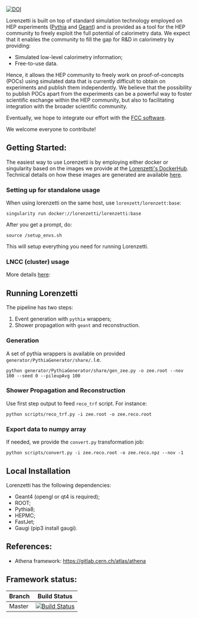 

[![DOI](https://zenodo.org/badge/248031762.svg)](https://zenodo.org/badge/latestdoi/248031762)

Lorenzetti is built on top of standard simulation technology employed on HEP experiments ([Pythia](http://home.thep.lu.se/~torbjorn/Pythia.html) and [Geant](https://geant4.web.cern.ch)) and is provided as a tool for the HEP community to freely exploit the full potential of calorimetry data. We expect that it enables the community to fill the gap for R&D in calorimetry by providing:

 - Simulated low-level calorimetry information;
 - Free-to-use data. 
 
Hence, it allows the HEP community to freely work on proof-of-concepts (POCs) using simulated data that is currently difficult to obtain on experiments and publish them independently. We believe that the possibility to publish POCs apart from the experiments can be a powerful way to foster scientific exchange within the HEP community, but also to facilitating integration with the broader scientific community.

Eventually, we hope to integrate our effort with the [FCC software](https://github.com/HEP-FCC/FCCSW).

We welcome everyone to contribute!

## Getting Started:

The easiest way to use Lorenzetti is by employing either docker or singularity based on the images we provide at the [Lorenzetti's DockerHub](https://hub.docker.com/r/lorenzetti/lorenzetti). Technical details on how these images are generated are available [here](https://github.com/jodafons/lorenzetti/tree/master/docker).

### Setting up for standalone usage

When using lorenzetti on the same host, use `lorenzett/lorenzett:base`:

```
singularity run docker://lorenzetti/lorenzetti:base
```

After you get a prompt, do:

```
source /setup_envs.sh
```

This will setup everything you need for running Lorenzetti.

### LNCC (cluster) usage

More details [here](https://github.com/jodafons/lorenzetti/tree/master/docker/cluster):

## Running Lorenzetti

The pipeline has two steps:

1. Event generation with `pythia` wrappers;
1. Shower propagation with `geant` and reconstruction.

### Generation

A set of pythia wrappers is available on provided `generator/PythiaGenerator/share/`. I.e.

```
python generator/PythiaGenerator/share/gen_zee.py -o zee.root --nov 100 --seed 0 --pileupAvg 100
```

### Shower Propagation and Reconstruction

Use first step output to feed `reco_trf` script. For instance: 

```
python scripts/reco_trf.py -i zee.root -o zee.reco.root
```

### Export data to numpy array

If needed, we provide the `convert.py` transformation job:

```
python scripts/convert.py -i zee.reco.root -o zee.reco.npz --nov -1
```

## Local Installation

Lorenzetti has the following dependencies:

- Geant4 (opengl or qt4 is required);
- ROOT;
- Pythia8;
- HEPMC;
- FastJet;
- Gaugi (pip3 install gaugi).

## References:

- Athena framework: https://gitlab.cern.ch/atlas/athena

## Framework status:

|  Branch    | Build Status |
| ---------- | ------------ |
|   Master   |[![Build Status](https://travis-ci.org/jodafons/lorenzetti.svg?branch=master)](https://travisci.org/jodafons/lorenzetti)  |



